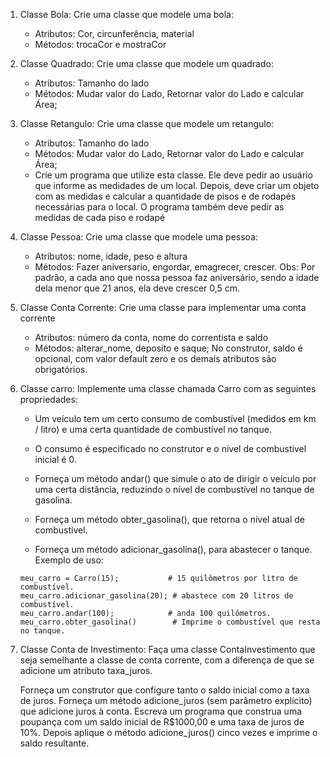 1. Classe Bola: Crie uma classe que modele uma bola:
    - Atributos: Cor, circunferência, material
    - Métodos: trocaCor e mostraCor

2. Classe Quadrado: Crie uma classe que modele um quadrado:
    - Atributos: Tamanho do lado
    - Métodos: Mudar valor do Lado, Retornar valor do Lado e calcular Área;

3. Classe Retangulo: Crie uma classe que modele um retangulo:
    - Atributos: Tamanho do lado
    - Métodos: Mudar valor do Lado, Retornar valor do Lado e calcular Área;
    - Crie um programa que utilize esta classe. Ele deve pedir ao usuário que informe as medidades de um local. Depois, deve criar um objeto com as medidas e calcular a quantidade de pisos e de rodapés necessárias para o local. O programa também deve pedir as medidas de cada piso e rodapé

3. Classe Pessoa: Crie uma classe que modele uma pessoa:
    - Atributos: nome, idade, peso e altura
    - Métodos: Fazer aniversario, engordar, emagrecer, crescer. Obs: Por padrão, a cada ano que nossa pessoa faz aniversário, sendo a idade dela menor que 21 anos, ela deve crescer 0,5 cm.

4. Classe Conta Corrente: Crie uma classe para implementar uma conta corrente
    - Atributos: número da conta, nome do correntista e saldo
    - Métodos: alterar_nome, deposito e saque; No construtor, saldo é opcional, com valor default zero e os demais atributos são obrigatórios.
5. Classe carro: Implemente uma classe chamada Carro com as seguintes propriedades:
    - Um veículo tem um certo consumo de combustível (medidos em km / litro) e uma certa quantidade de combustível no tanque.

    - O consumo é especificado no construtor e o nível de combustível inicial é 0.

    - Forneça um método andar() que simule o ato de dirigir o veículo por uma certa distância, reduzindo o nível de combustível no tanque de gasolina.
    - Forneça um método obter_gasolina(), que retorna o nível atual de combustível.
    - Forneça um método adicionar_gasolina(), para abastecer o tanque. Exemplo de uso:
    ```
    meu_carro = Carro(15);           # 15 quilômetros por litro de combustível. 
    meu_carro.adicionar_gasolina(20); # abastece com 20 litros de combustível. 
    meu_carro.andar(100);            # anda 100 quilômetros.
    meu_carro.obter_gasolina()        # Imprime o combustível que resta no tanque.
    ```

6. Classe Conta de Investimento: Faça uma classe ContaInvestimento que seja semelhante a classe de conta corrente, com a diferença de que se adicione um atributo taxa_juros.

    Forneça um construtor que configure tanto o saldo inicial como a taxa de juros. Forneça um método adicione_juros (sem parâmetro explícito) que adicione juros à conta. Escreva um programa que construa uma poupança com um saldo inicial de R$1000,00 e uma taxa de juros de 10%. Depois aplique o método adicione_juros() cinco vezes e imprime o saldo resultante.

